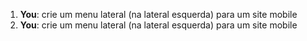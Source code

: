1. **You**: crie um menu lateral (na lateral esquerda) para um site mobile
2. **You**: crie um menu lateral (na lateral esquerda) para um site mobile